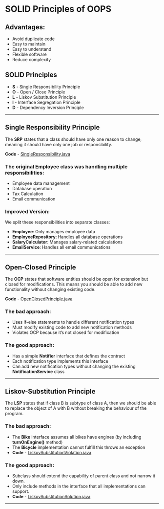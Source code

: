 # SOLID Principles of OOPS

## Advantages:
- Avoid duplicate code
- Easy to maintain
- Easy to understand
- Flexible software
- Reduce complexity

## SOLID Principles
- **S** - Single Responsibility Principle
- **O** - Open / Close Principle
- **L** - Liskov Substitution Principle
- **I** - Interface Segregation Principle
- **D** - Dependency Inversion Principle

---

## Single Responsibility Principle

The **SRP** states that a class should have only one reason to change, meaning it should have only one job or responsibility.

**Code** - [SingleResponsibility.java](https://github.com/aagamjain04/LLD/blob/main/SolidPrinciples/src/SingleResponsibility.java)

### The original Employee class was handling multiple responsibilities:
- Employee data management
- Database operation
- Tax Calculation
- Email communication

### Improved Version:
We split these responsibilities into separate classes:
- **Employee**: Only manages employee data
- **EmployeeRepository**: Handles all database operations
- **SalaryCalculator**: Manages salary-related calculations
- **EmailService**: Handles all email communications

---

## Open-Closed Principle

The **OCP** states that software entities should be open for extension but closed for modifications. This means you should be able to add new functionality without changing existing code.

**Code** - [OpenClosedPrinciple.java](https://github.com/aagamjain04/LLD/blob/main/SolidPrinciples/src/OpenClosedPrinciple.java)

### The bad approach:
- Uses if-else statements to handle different notification types
- Must modify existing code to add new notification methods
- Violates OCP because it’s not closed for modification

### The good approach:
- Has a simple **Notifier** interface that defines the contract
- Each notification type implements this interface
- Can add new notification types without changing the existing **NotificationService** class

---

## Liskov-Substitution Principle

The **LSP** states that if class B is subtype of class A, then we should be able to replace the object of A with B without breaking the behaviour of the program.

### The bad approach:
- The **Bike** interface assumes all bikes have engines (by including **turnOnEngine()** method)
- The **Bicycle** implementation cannot fulfill this throws an exception
- **Code** - [LiskovSubstitutionViolation.java]()

### The good approach:
- Subclass should extend the capability of parent class and not narrow it down.
- Only include methods in the interface that all implementations can support.
- **Code** - [LiskovSubstitutionSolution.java]()


---